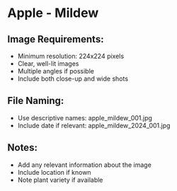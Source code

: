 # Apple - Mildew

## Image Requirements:
- Minimum resolution: 224x224 pixels
- Clear, well-lit images
- Multiple angles if possible
- Include both close-up and wide shots

## File Naming:
- Use descriptive names: apple_mildew_001.jpg
- Include date if relevant: apple_mildew_2024_001.jpg

## Notes:
- Add any relevant information about the image
- Include location if known
- Note plant variety if available
